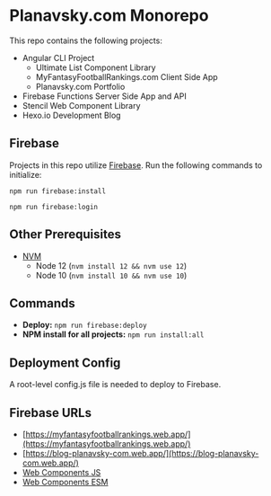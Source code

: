 # Planavsky.com Monorepo

This repo contains the following projects:
- Angular CLI Project
  - Ultimate List Component Library
  - MyFantasyFootballRankings.com Client Side App
  - Planavsky.com Portfolio 
- Firebase Functions Server Side App and API
- Stencil Web Component Library
- Hexo.io Development Blog

## Firebase

Projects in this repo utilize [Firebase](https://www.npmjs.com/package/firebase-tools). Run the following commands to initialize:

`npm run firebase:install` 

`npm run firebase:login`

## Other Prerequisites

- [NVM](https://github.com/nvm-sh/nvm)
  - Node 12 (`nvm install 12 && nvm use 12`)
  - Node 10 (`nvm install 10 && nvm use 10`)

## Commands

- **Deploy:** `npm run firebase:deploy`
- **NPM install for all projects:** `npm run install:all`

## Deployment Config

A root-level config.js file is needed to deploy to Firebase.

## Firebase URLs

- [https://myfantasyfootballrankings.web.app/](https://myfantasyfootballrankings.web.app/)
- [https://blog-planavsky-com.web.app/](https://blog-planavsky-com.web.app/)
- [Web Components JS](https://power-web-components.web.app/stencil-web-components/stencil-web-components.js/)
- [Web Components ESM](https://power-web-components.web.app/stencil-web-components/stencil-web-components.esm.js/)
